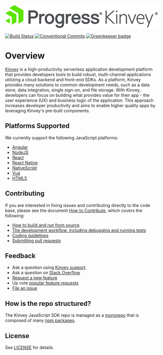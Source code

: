 <p align="left">
  <a href="https://www.progress.com/kinvey" style="display: inline-block;">
    <img src="logo-progresskinvey.png">
  </a>
</p>

[![Build Status](https://api.cirrus-ci.com/github/Kinvey/js-sdk.svg)](https://cirrus-ci.com/github/Kinvey/js-sdk)
[![Conventional Commits](https://img.shields.io/badge/Conventional%20Commits-1.0.0-yellow.svg)](https://conventionalcommits.org)
[![Greenkeeper badge](https://badges.greenkeeper.io/Kinvey/js-sdk.svg)](https://greenkeeper.io/)

# Overview

[Kinvey](https://www.progress.com/kinvey) is a high-productivity serverless application development platform that provides developers tools to build robust, multi-channel applications utilizing a cloud backend and front-end SDKs. As a platform, Kinvey provides many solutions to common development needs, such as a data store, data integration, single sign-on, and file storage. With Kinvey, developers can focus on building what provides value for their app - the user experience (UX) and business logic of the application. This approach increases developer productivity and aims to enable higher quality apps by leveraging Kinvey's pre-built components.

## Platforms Supported

We currently support the following JavaScript platforms:

- [Angular](packages/angular-sdk)
- [NodeJS](packages/node-sdk)
- [React](packages/html5-sdk)
- [React Native](packages/react-native-sdk)
- [NativeScript](packages/nativescript-sdk)
- [Vue](packages/html5-sdk)
- [HTML5](packages/html5-sdk)

## Contributing

If you are interested in fixing issues and contributing directly to the code base, please see the document [How to Contribute](), which covers the following:

- [How to build and run from source]()
- [The development workflow, including debugging and running tests]()
- [Coding guidelines]()
- [Submitting pull requests]()

## Feedback

- Ask a question using [Kinvey support](https://support.kinvey.com/support/home).
- Ask a question on [Stack Overflow](https://stackoverflow.com/questions/tagged/kinvey)
- [Request a new feature](CONTRIBUTING.md)
- Up vote [popular feature requests](https://github.com/Kinvey/js-code/issues?q=is%3Aopen+is%3Aissue+label%3Afeature-request+sort%3Areactions-%2B1-desc)
- [File an issue](https://github.com/Kinvey/js-sdk/issues)

## How is the repo structured?

The Kinvey JavaScript SDK repo is managed as a [monorepo](https://github.com/Kinvey/js-sdk/wiki/Monorepo) that is composed of many [npm packages](packages/README.md).

## License

See [LICENSE](LICENSE.txt) for details.
